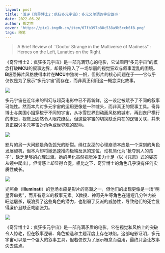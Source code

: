 ```yaml
---
layout: post
title: '浅评《奇异博士2：疯狂多元宇宙》：多元又单调的宇宙故事'
date: 2022-06-28
author: 郑之杰
cover: 'https://pic1.imgdb.cn/item/67fb397b88c538a9b5ccb6f8.png'
tags: 随笔
---
```


> A Brief Review of ``Doctor Strange in the Multiverse of Madness'': Heroes on the Left, Lunatics on the Right.

《奇异博士2：疯狂多元宇宙》是一部充满野心的电影，它试图用“多元宇宙”的概念打破**MCU**的叙事边界，却最终陷入了一场华丽的视觉狂欢与叙事混乱的困境。**B**级恐怖片风格使得本片在**MCU**中独树一帜，但影片的核心问题在于——它似乎仅仅是为了展示“多元宇宙”而存在，而非真正利用这一概念深化故事。

![](https://pic1.imgdb.cn/item/67fb397b88c538a9b5ccb6f8.png)

多元宇宙在近年来的科幻与超英电影中已不再新鲜，这一设定被赋予了不同的叙事可能性。然而本片对多元宇宙的运用更像是一种噱头，而非真正的叙事工具。奇异博士与美国小姐穿梭于不同的宇宙，从冰雪世界到动画风格的城市，再到丧尸横行的末日，视觉上固然令人眼花缭乱，但这些宇宙的切换缺乏内在的逻辑关联，并未真正探讨多元宇宙对角色或世界观的影响。

![](https://pic1.imgdb.cn/item/67fb3b4188c538a9b5ccb805.png)

影片的另一大问题是角色弧光的断裂。绯红女巫的心理崩溃本应是一个深刻的角色发展契机，但本片却将她迅速推向极端反派的定位，动机简化为“抢夺别人的孩子”，缺乏足够的心理过渡。她的黑化虽然视觉冲击力十足（以《咒怨》式的姿态从镜中爬出），但情感上却显得仓促。相比之下，奇异博士的角色几乎没有任何实质性成长。

![](https://pic1.imgdb.cn/item/67fb3b8c88c538a9b5ccb844.png)

光照会（**Illuminati**）的登场本应是影片的高潮之一，但他们的出现更像是一场“明星客串秀”，而非有意义的叙事元素。X教授、神奇先生等角色在短短几分钟内被旺达屠杀，既浪费了这些角色的潜力，也削弱了反派的威胁性，导致他们的死亡显得廉价且缺乏戏剧张力。

![](https://pic1.imgdb.cn/item/67fb3bc588c538a9b5ccb866.png)

《奇异博士2：疯狂多元宇宙》是一部充满矛盾的电影。它在视觉和风格上的突破令人惊艳，但在叙事逻辑、角色塑造和主题深度上存在缺陷。这部电影证明，多元宇宙可以是一个强大的叙事工具，但若仅仅为了展示概念而滥用，最终只会让故事失去焦点。